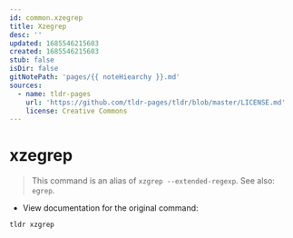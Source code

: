 ```yaml
---
id: common.xzegrep
title: Xzegrep
desc: ''
updated: 1685546215603
created: 1685546215603
stub: false
isDir: false
gitNotePath: 'pages/{{ noteHiearchy }}.md'
sources:
  - name: tldr-pages
    url: 'https://github.com/tldr-pages/tldr/blob/master/LICENSE.md'
    license: Creative Commons
---
```

# xzegrep

> This command is an alias of `xzgrep --extended-regexp`.
> See also: `egrep`.

- View documentation for the original command:

`tldr xzgrep`

